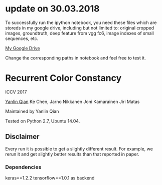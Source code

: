 # update on 30.03.2018
To successfully run the ipython notebook, you need these files which are storeds in my google drive, including but not limited to: original cropped images, groundtruth, deep feature from vgg fc6, image indexes of small sequences, etc.

[My Google Drive](https://drive.google.com/open?id=1m7Yktf5WNn1YR7_IsKvPYI_mfexqn2tP)

Change the corresponding paths in notebook and feel free to test it.

# Recurrent Color Constancy
ICCV 2017

[Yanlin Qian](yanlin.qian@tut.fi)
Ke Chen, 
Jarno Nikkanen
Joni Kamarainen 
Jiri Matas

Maintained by Yanlin Qian

Tested on Python 2.7, Ubuntu 14.04.

## Disclaimer

Every run it is possible to get a slightly different result. For example, we rerun it and get slightly better results than that reported in paper.


### Dependencies
keras==1.2.2
tensorflow==1.0.1 as backend
